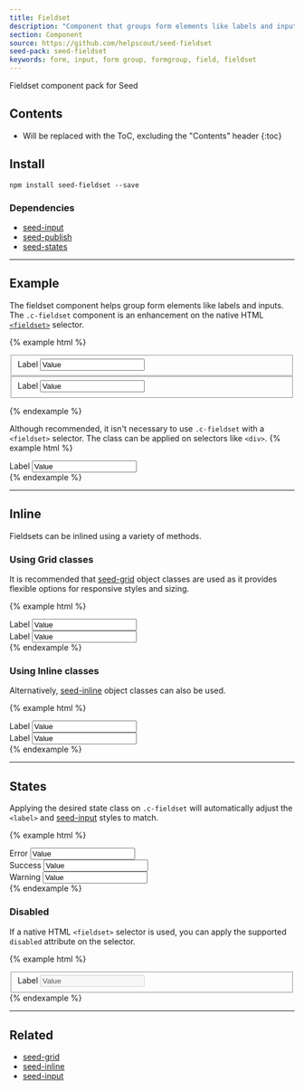 ```yaml
---
title: Fieldset
description: "Component that groups form elements like labels and inputs within a web form."
section: Component
source: https://github.com/helpscout/seed-fieldset
seed-pack: seed-fieldset
keywords: form, input, form group, formgroup, field, fieldset
---
```


Fieldset component pack for Seed

## Contents

* Will be replaced with the ToC, excluding the "Contents" header
{:toc}

## Install

```
npm install seed-fieldset --save
```


### Dependencies

* [seed-input](/seed/packs/seed-input)
* [seed-publish](/seed/packs/seed-publish)
* [seed-states](/seed/packs/seed-states)



---


## Example

The fieldset component helps group form elements like labels and inputs. The `.c-fieldset` component is an enhancement on the native HTML [`<fieldset>`](https://developer.mozilla.org/en/docs/Web/HTML/Element/fieldset) selector.

{% example html %}
<form>
  <fieldset class="c-fieldset">
    <label for="input1">Label</label>
    <input id="input1" class="c-input" placeholder="Placeholder" value="Value">
  </fieldset>
  <fieldset class="c-fieldset">
    <label for="input2">Label</label>
    <input id="input2" class="c-input" placeholder="Placeholder" value="Value">
  </fieldset>
</form>
{% endexample %}


Although recommended, it isn't necessary to use `.c-fieldset` with a `<fieldset>` selector. The class can be applied on selectors like `<div>`.
{% example html %}
<div class="c-fieldset">
  <label for="input3">Label</label>
  <input id="input3" class="c-input" placeholder="Placeholder" value="Value">
</div>
{% endexample %}



---



## Inline

Fieldsets can be inlined using a variety of methods.


### Using Grid classes

It is recommended that [seed-grid](/seed/packs/seed-grid) object classes are used as it provides flexible options for responsive styles and sizing.

{% example html %}
<div class="o-row">
  <div class="o-col-6">
    <div class="c-fieldset">
      <label>Label</label>
      <input class="c-input" placeholder="Placeholder" value="Value">
    </div>
  </div>
  <div class="o-col-6">
    <div class="c-fieldset">
      <label>Label</label>
      <input class="c-input" placeholder="Placeholder" value="Value">
    </div>
  </div>
</div>
{% endexample %}



### Using Inline classes

Alternatively, [seed-inline](/seed/packs/seed-inline) object classes can also be used.

{% example html %}
<div class="o-inline">
  <div class="o-inline__item">
    <div class="c-fieldset">
      <label>Label</label>
      <input class="c-input" placeholder="Placeholder" value="Value">
    </div>
  </div>
  <div class="o-inline__item">
    <div class="c-fieldset">
      <label>Label</label>
      <input class="c-input" placeholder="Placeholder" value="Value">
    </div>
  </div>
</div>
{% endexample %}




---



## States

Applying the desired state class on `.c-fieldset` will automatically adjust the `<label>` and [seed-input](/seed/packs/seed-input) styles to match.


{% example html %}
<div class="c-fieldset is-error">
  <label>Error</label>
  <input class="c-input" placeholder="Placeholder" value="Value">
</div>
<div class="c-fieldset is-success">
  <label>Success</label>
  <input class="c-input" placeholder="Placeholder" value="Value">
</div>
<div class="c-fieldset is-warning">
  <label>Warning</label>
  <input class="c-input" placeholder="Placeholder" value="Value">
</div>
{% endexample %}



### Disabled

If a native HTML `<fieldset>` selector is used, you can apply the supported `disabled` attribute on the selector.

{% example html %}
<fieldset class="c-fieldset" disabled>
  <label>Label</label>
  <input class="c-input" placeholder="Placeholder" value="Value">
</fieldset>
{% endexample %}



---



## Related

* [seed-grid](/seed/packs/seed-grid)
* [seed-inline](/seed/packs/seed-inline)
* [seed-input](/seed/packs/seed-input)
